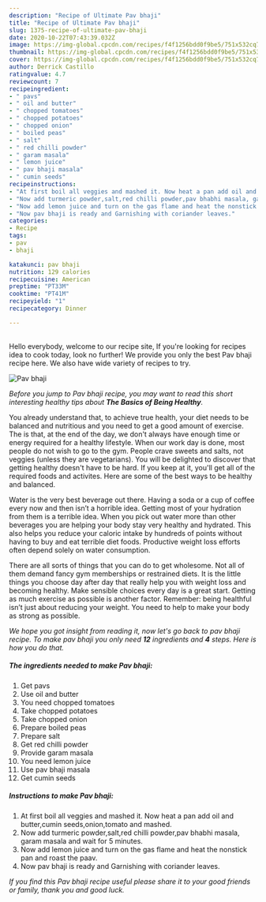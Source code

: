 ```yaml
---
description: "Recipe of Ultimate Pav bhaji"
title: "Recipe of Ultimate Pav bhaji"
slug: 1375-recipe-of-ultimate-pav-bhaji
date: 2020-10-22T07:43:39.032Z
image: https://img-global.cpcdn.com/recipes/f4f1256bdd0f9be5/751x532cq70/pav-bhaji-recipe-main-photo.jpg
thumbnail: https://img-global.cpcdn.com/recipes/f4f1256bdd0f9be5/751x532cq70/pav-bhaji-recipe-main-photo.jpg
cover: https://img-global.cpcdn.com/recipes/f4f1256bdd0f9be5/751x532cq70/pav-bhaji-recipe-main-photo.jpg
author: Derrick Castillo
ratingvalue: 4.7
reviewcount: 7
recipeingredient:
- " pavs"
- " oil and butter"
- " chopped tomatoes"
- " chopped potatoes"
- " chopped onion"
- " boiled peas"
- " salt"
- " red chilli powder"
- " garam masala"
- " lemon juice"
- " pav bhaji masala"
- " cumin seeds"
recipeinstructions:
- "At first boil all veggies and mashed it. Now heat a pan add oil and butter,cumin seeds,onion,tomato and mashed."
- "Now add turmeric powder,salt,red chilli powder,pav bhabhi masala, garam masala and wait for 5 minutes."
- "Now add lemon juice and turn on the gas flame and heat the nonstick pan and roast the paav."
- "Now pav bhaji is ready and Garnishing with coriander leaves."
categories:
- Recipe
tags:
- pav
- bhaji

katakunci: pav bhaji 
nutrition: 129 calories
recipecuisine: American
preptime: "PT33M"
cooktime: "PT41M"
recipeyield: "1"
recipecategory: Dinner

---
```

<br>
Hello everybody, welcome to our recipe site, If you're looking for recipes idea to cook today, look no further! We provide you only the best Pav bhaji recipe here. We also have wide variety of recipes to try.
<br>


![Pav bhaji](https://img-global.cpcdn.com/recipes/f4f1256bdd0f9be5/751x532cq70/pav-bhaji-recipe-main-photo.jpg)

<i>Before you jump to Pav bhaji recipe, you may want to read this short interesting healthy tips about <strong>The Basics of Being Healthy</strong>.</i>

You already understand that, to achieve true health, your diet needs to be balanced and nutritious and you need to get a good amount of exercise. The  is that, at the end of the day, we don't always have enough time or energy required for a healthy lifestyle. When our work day is done, most people do not wish to go to the gym. People crave sweets and salts, not veggies (unless they are vegetarians). You will be delighted to discover that getting healthy doesn't have to be hard. If you keep at it, you'll get all of the required foods and activites. Here are some of the best ways to be healthy and balanced.

Water is the very best beverage out there. Having a soda or a cup of coffee every now and then isn’t a horrible idea. Getting most of your hydration from them is a terrible idea. When you pick out water more than other beverages you are helping your body stay very healthy and hydrated. This also helps you reduce your caloric intake by hundreds of points without having to buy and eat terrible diet foods. Productive weight loss efforts often depend solely on water consumption.

There are all sorts of things that you can do to get wholesome. Not all of them demand fancy gym memberships or restrained diets. It is the little things you choose day after day that really help you with weight loss and becoming healthy. Make sensible choices every day is a great start. Getting as much exercise as possible is another factor. Remember: being healthful isn’t just about reducing your weight. You need to help to make your body as strong as possible. 


<i>We hope you got insight from reading it, now let's go back to pav bhaji recipe. To make pav bhaji you only need <strong>12</strong> ingredients and <strong>4</strong> steps. Here is how you do that.
</i>

##### The ingredients needed to make Pav bhaji:

1. Get  pavs
1. Use  oil and butter
1. You need  chopped tomatoes
1. Take  chopped potatoes
1. Take  chopped onion
1. Prepare  boiled peas
1. Prepare  salt
1. Get  red chilli powder
1. Provide  garam masala
1. You need  lemon juice
1. Use  pav bhaji masala
1. Get  cumin seeds


##### Instructions to make Pav bhaji:

1. At first boil all veggies and mashed it. Now heat a pan add oil and butter,cumin seeds,onion,tomato and mashed.
1. Now add turmeric powder,salt,red chilli powder,pav bhabhi masala, garam masala and wait for 5 minutes.
1. Now add lemon juice and turn on the gas flame and heat the nonstick pan and roast the paav.
1. Now pav bhaji is ready and Garnishing with coriander leaves.


<i>If you find this Pav bhaji recipe useful please share it to your good friends or family, thank you and good luck.</i>
